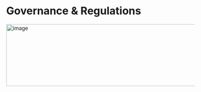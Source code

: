 # Governance & Regulations

<img width="866" height="167" alt="image" src="https://github.com/user-attachments/assets/14e0e125-9099-45cd-98dd-cd44743195aa" />



